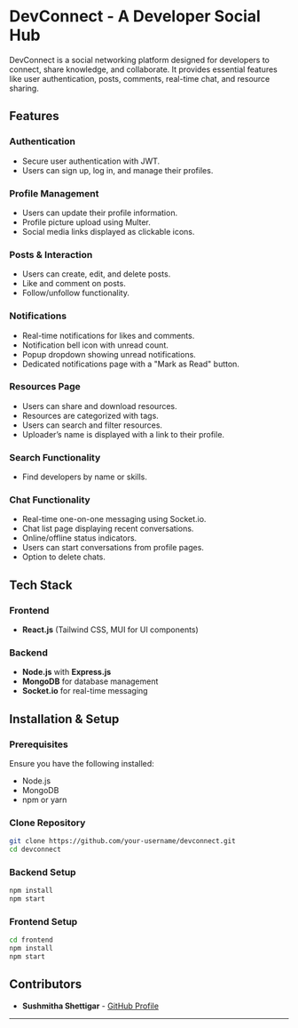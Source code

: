 # DevConnect - A Developer Social Hub

DevConnect is a social networking platform designed for developers to connect, share knowledge, and collaborate. It provides essential features like user authentication, posts, comments, real-time chat, and resource sharing.

## Features

### Authentication
- Secure user authentication with JWT.
- Users can sign up, log in, and manage their profiles.

### Profile Management
- Users can update their profile information.
- Profile picture upload using Multer.
- Social media links displayed as clickable icons.

### Posts & Interaction
- Users can create, edit, and delete posts.
- Like and comment on posts.
- Follow/unfollow functionality.

### Notifications
- Real-time notifications for likes and comments.
- Notification bell icon with unread count.
- Popup dropdown showing unread notifications.
- Dedicated notifications page with a "Mark as Read" button.

### Resources Page
- Users can share and download resources.
- Resources are categorized with tags.
- Users can search and filter resources.
- Uploader’s name is displayed with a link to their profile.

### Search Functionality
- Find developers by name or skills.

### Chat Functionality
- Real-time one-on-one messaging using Socket.io.
- Chat list page displaying recent conversations.
- Online/offline status indicators.
- Users can start conversations from profile pages.
- Option to delete chats.

## Tech Stack

### Frontend
- **React.js** (Tailwind CSS, MUI for UI components)

### Backend
- **Node.js** with **Express.js**
- **MongoDB** for database management
- **Socket.io** for real-time messaging

## Installation & Setup

### Prerequisites
Ensure you have the following installed:
- Node.js
- MongoDB
- npm or yarn

### Clone Repository
```sh
git clone https://github.com/your-username/devconnect.git
cd devconnect
```

### Backend Setup
```sh
npm install
npm start
```

### Frontend Setup
```sh
cd frontend
npm install
npm start
```

## Contributors
- **Sushmitha Shettigar** - [GitHub Profile](https://github.com/sushmithashettigar29)

---


